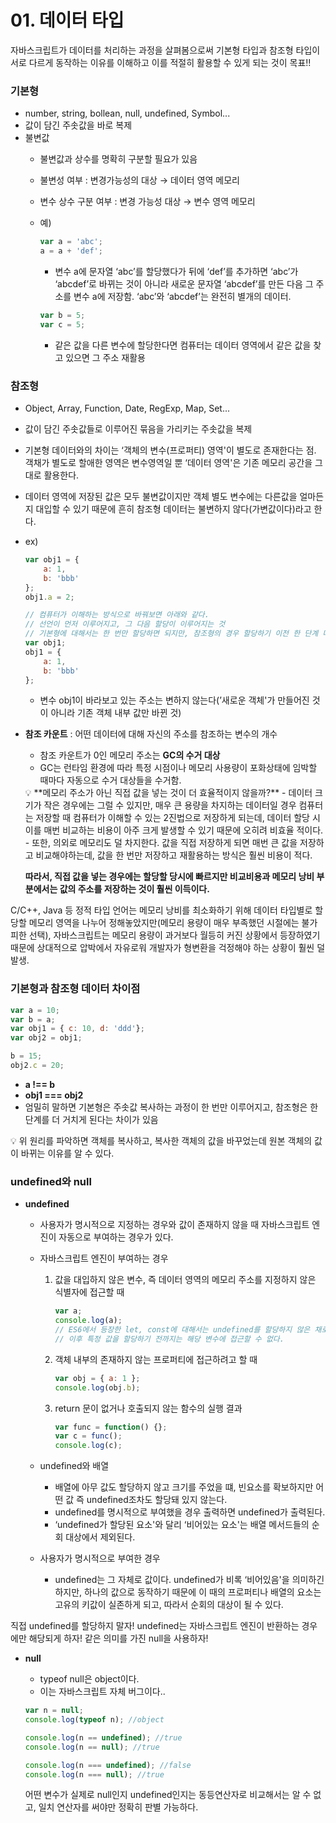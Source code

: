 # 01. 데이터 타입

자바스크립트가 데이터를 처리하는 과정을 살펴봄으로써 기본형 타입과 참조형 타입이 서로 다르게 동작하는 이유를 이해하고 이를 적절히 활용할 수 있게 되는 것이 목표!!

### **기본형**

- number, string, bollean, null, undefined, Symbol...
- 값이 담긴 주솟값을 바로 복제
- 불변값
    - 불변값과 상수를 명확히 구분할 필요가 있음
    - 불변성 여부 : 변경가능성의 대상 → 데이터 영역 메모리
    - 변수 상수 구분 여부 : 변경 가능성 대상 → 변수 영역 메모리
    - 예)
        
        ```jsx
        var a = 'abc';
        a = a + 'def';
        ```
        
        - 변수 a에 문자열 ‘abc’를 할당했다가 뒤에 ‘def’를 추가하면 ‘abc’가 ‘abcdef’로 바뀌는 것이 아니라 새로운 문자열 ‘abcdef’를 만든 다음 그 주소를 변수 a에 저장함. ‘abc’와 ‘abcdef’는 완전히 별개의 데이터.
        
         
        
        ```jsx
        var b = 5;
        var c = 5;
        ```
        
        - 같은 값을 다른 변수에 할당한다면 컴퓨터는 데이터 영역에서 같은 값을 찾고 있으면 그 주소 재활용

### **참조형**

- Object, Array, Function, Date, RegExp, Map, Set...
- 값이 담긴 주솟값들로 이루어진 묶음을 가리키는 주솟값을 복제
- 기본형 데이터와의 차이는 ‘객체의 변수(프로퍼티) 영역'이 별도로 존재한다는 점. 객채가 별도로 할애한 영역은 변수영역일 뿐 ‘데이터 영역'은 기존 메모리 공간을 그대로 활용한다.
- 데이터 영역에 저장된 값은 모두 불변값이지만 객체 별도 변수에는 다른값을 얼마든지 대입할 수 있기 때문에 흔히 참조형 데이터는 불변하지 않다(가변값이다)라고 한다.
- ex)
    
    ```jsx
    var obj1 = {
    	a: 1,
    	b: 'bbb'
    };
    obj1.a = 2;
    
    // 컴퓨터가 이해하는 방식으로 바꿔보면 아래와 같다.
    // 선언이 먼저 이루어지고, 그 다음 할당이 이루어지는 것
    // 기본형에 대해서는 한 번만 할당하면 되지만, 참조형의 경우 할당하기 이전 한 단계 더 거치게 된다.
    var obj1;
    obj1 = {
    	a: 1,
    	b: 'bbb'
    };
    
    ```
    
    - 변수 obj1이 바라보고 있는 주소는 변하지 않는다(’새로운 객체'가 만들어진 것이 아니라 기존 객체 내부 값만 바뀐 것)
- **참조 카운트** : 어떤 데이터에 대해 자신의 주소를 참조하는 변수의 개수
    - 참조 카운트가 0인 메모리 주소는 **GC의 수거 대상**
    - GC는 런타임 환경에 따라 특정 시점이나 메모리 사용량이 포화상태에 임박할 때마다 자동으로 수거 대상들을 수거함.
    
    <aside>
    💡 **메모리 주소가 아닌 직접 값을 넣는 것이 더 효율적이지 않을까?**
    - 데이터 크기가 작은 경우에는 그럴 수 있지만, 매우 큰 용량을 차지하는 데이터일 경우 컴퓨터는 저장할 때 컴퓨터가 이해할 수 있는 2진법으로 저장하게 되는데, 데이터 할당 시 이를 매번 비교하는 비용이 아주 크게 발생할 수 있기 때문에 오히려 비효율 적이다.
    - 또한, 의외로 메모리도 덜 차지한다. 값을 직접 저장하게 되면 매번 큰 값을 저장하고 비교해야하는데, 값을 한 번만 저장하고 재활용하는 방식은 훨씬 비용이 적다.
    
    **따라서, 직접 값을 넣는 경우에는 할당할 당시에 빠르지만 비교비용과 메모리 낭비 부분에서는 값의 주소를 저장하는 것이 훨씬 이득이다.**
    
    </aside>
    

 

C/C++, Java 등 정적 타입 언어는 메모리 낭비를 최소화하기 위해 데이터 타입별로 할당할 메모리 영역을 나누어 정해놓았지만(메모리 용량이 매우 부족했던 시절에는 불가피한 선택), 자바스크립트는 메모리 용량이 과거보다 월등히 커진 상황에서 등장하였기 때문에 상대적으로 압박에서 자유로워 개발자가 형변환을 걱정해야 하는 상황이 훨씬 덜 발생.

### **기본형과 참조형 데이터 차이점**

```jsx
var a = 10;
var b = a;
var obj1 = { c: 10, d: 'ddd'};
var obj2 = obj1;

b = 15;
obj2.c = 20;
```

- **a !== b**
- **obj1 === obj2**
- 엄밀히 말하면 기본형은 주솟값 복사하는 과정이 한 번만 이루어지고, 참조형은 한 단계를 더 거치게 된다는 차이가 있음

<aside>
💡 위 원리를 파악하면 객체를 복사하고, 복사한 객체의 값을 바꾸었는데 원본 객체의 값이 바뀌는 이유를 알 수 있다.

</aside>

### undefined와 null

- **undefined**
    - 사용자가 명시적으로 지정하는 경우와 값이 존재하지 않을 때 자바스크립트 엔진이 자동으로 부여하는 경우가 있다.
    - 자바스크립트 엔진이 부여하는 경우
        1. 값을 대입하지 않은 변수, 즉 데이터 영역의 메모리 주소를 지정하지 않은 식별자에 접근할 때
            
            ```jsx
            var a;
            console.log(a);
            // ES6에서 등장한 let, const에 대해서는 undefined를 할당하지 않은 채로 초기화를 마치며, 
            // 이후 특정 값을 할당하기 전까지는 해당 변수에 접근할 수 없다.
            ```
            
        2. 객체 내부의 존재하지 않는 프로퍼티에 접근하려고 할 때
            
            ```jsx
            var obj = { a: 1 };
            console.log(obj.b);
            
            ```
            
        3. return 문이 없거나 호출되지 않는 함수의 실행 결과
            
            ```jsx
            var func = function() {};
            var c = func();
            console.log(c);
            ```
            
    
    - undefined와 배열
        - 배열에 아무 값도 할당하지 않고 크기를 주었을 떄, 빈요소를 확보하지만 어떤 값 즉 undefined조차도 할당돼 있지 않는다.
        - undefined를 명시적으로 부여했을 경우 출력하면 undefined가 출력된다.
        - ‘undefined가 할당된 요소'와 달리 ‘비어있는 요소'는 배열 메서드들의 순회 대상에서 제외된다.
    
    - 사용자가 명시적으로 부여한 경우
        - undefined는 그 자체로 값이다. undefined가 비록 ‘비어있음'을 의미하긴 하지만, 하나의 값으로 동작하기 때문에 이 때의 프로퍼티나 배열의 요소는 고유의 키값이 실존하게 되고, 따라서 순회의 대상이 될 수 있다.

직접 undefined를 할당하지 말자!
undefined는 자바스크립트 엔진이 반환하는 경우에만 해당되게 하자!
같은 의미를 가진 null을 사용하자!

- **null**
    - typeof null은 object이다.
    - 이는 자바스크립트 자체 버그이다..
    
    ```jsx
    var n = null;
    console.log(typeof n); //object
    
    console.log(n == undefined); //true
    console.log(n == null); //true
    
    console.log(n === undefined); //false
    console.log(n === null); //true
    ```
    
    어떤 변수가 실제로 null인지 undefined인지는 동등연산자로 비교해서는 알 수 없고, 일치 연산자를 써야만 정확히 판별 가능하다.